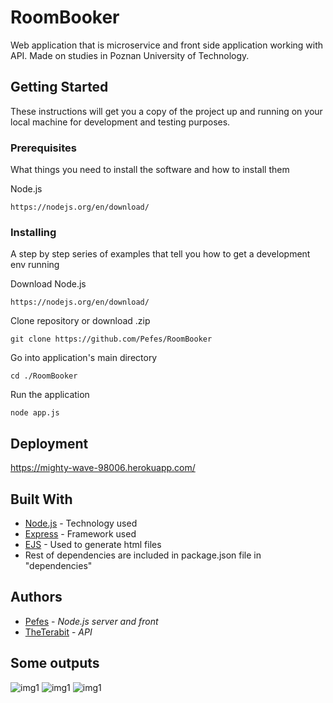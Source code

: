 # RoomBooker

Web application that is microservice and front side application working with API. Made on studies in Poznan University of Technology.

## Getting Started

These instructions will get you a copy of the project up and running on your local machine for development and testing purposes.

### Prerequisites

What things you need to install the software and how to install them

Node.js

```
https://nodejs.org/en/download/
```

### Installing

A step by step series of examples that tell you how to get a development env running

Download Node.js

```
https://nodejs.org/en/download/
```

Clone repository or download .zip

```
git clone https://github.com/Pefes/RoomBooker
```

Go into application's main directory

```
cd ./RoomBooker
```

Run the application

```
node app.js
```


## Deployment

https://mighty-wave-98006.herokuapp.com/

## Built With

* [Node.js](https://nodejs.org/en/docs/) - Technology used
* [Express](https://expressjs.com/en/api.html) - Framework used
* [EJS](https://ejs.co/#docs) - Used to generate html files
* Rest of dependencies are included in package.json file in "dependencies"

## Authors

* [Pefes](https://github.com/Pefes) - *Node.js server and front* 
* [TheTerabit](https://github.com/TheTerabit) - *API*

## Some outputs

![img1](https://i.imgur.com/lXdy5vY.png)
![img1](https://i.imgur.com/qHcrsju.png)
![img1](https://i.imgur.com/0Bst2NN.png)
